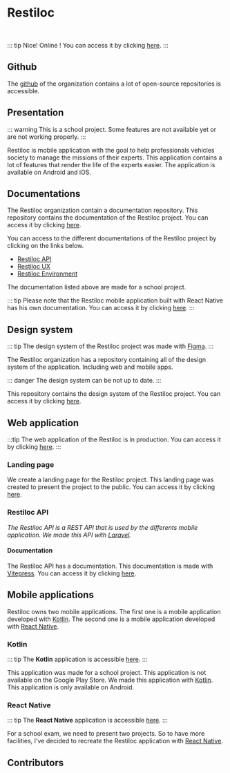 <script setup>
import { VPTeamMembers } from 'vitepress/theme'

const additionalsMembers = [
	{
		avatar: 'https://github.com/Dinholu.png',
    name: 'Alizée Hett',
    title: 'Contributor',
    links: [
      { icon: 'github', link: 'https://github.com/Dinholu' }
    ]
	},
	{
		avatar: 'https://github.com/Vladimir9595.png',
    name: 'Vladimir Sacchetto',
    title: 'Contributor',
    links: [
      { icon: 'github', link: 'https://github.com/Vladimir9595' }
    ]
	},
]

const members = [
	...additionalsMembers,
  {
		avatar: "https://github.com/AlxisHenry.png",
		name: "Alexis Henry",
		title: "Contributor",
		links: [
			{ icon: "github", link: "https://github.com/Alxishenry" },
			{
				icon: "linkedin",
				link: "https://www.linkedin.com/in/alexishenry03",
			},
  	],
  },
];

</script>

# Restiloc

<br>

::: tip Nice!
Online ! You can access it by clicking [here](https://restiloc.space).
:::

## Github

The [github](https://github.com/Restiloc) of the organization contains a lot of open-source repositories is accessible.

## Presentation

::: warning
This is a school project. Some features are not available yet or are not working properly.
:::

Restiloc is mobile application with the goal to help professionals vehicles society to manage the missions of their experts. This application contains a lot of features that render the life of the experts easier. The application is available on Android and iOS.

## Documentations <Badge type="tip" text="API Docs" />

The Restiloc organization contain a documentation repository. This repository contains the documentation of the Restiloc project. You can access it by clicking [here](https://github.com/Restiloc/docs).

You can access to the different documentations of the Restiloc project by clicking on the links below.

- [Restiloc API](https://restiloc.space/docs)
- [Restiloc UX](https://cdn.alexishenry.eu/shared/pdf/210423%20-%20HENRY.ALEXIS.AP4-Doc-utilisateur.pdf)
- [Restiloc Environment](https://cdn.alexishenry.eu/shared/pdf/210423%20-%20HENRY.ALEXIS.AP4-Doc-technique.pdf)

The documentation listed above are made for a school project.

::: tip
Please note that the Restiloc mobile application built with React Native has his own documentation. You can access it by clicking [here](https://cdn.alexishenry.eu/shared/pdf/210423%20-%20HENRY.ALEXIS.AP4-Doc-environnement-React-Native.pdf).
:::

## Design system <Badge type="tip" text="v1.0.0" />

::: tip
The design system of the Restiloc project was made with [Figma](https://www.figma.com/).
:::

The Restiloc organization has a repository containing all of the design system of the application. Including web and mobile apps. 

::: danger
The design system can be not up to date.
:::

This repository contains the design system of the Restiloc project. You can access it by clicking [here](https://github.com/Restiloc/ui).

## Web application <Badge type="tip" text="v1.0.0" />

:::tip
The web application of the Restiloc is in production. You can access it by clicking [here](https://restiloc.space).
:::

### Landing page

We create a landing page for the Restiloc project. This landing page was created to present the project to the public. You can access it by clicking [here](https://restiloc.space).

### Restiloc API <Badge type="tip" text="v1.2.0" />

*The Restiloc API is a REST API that is used by the differents mobile application. We made this API with [Laravel](https://laravel.com/).*

#### Documentation

The Restiloc API has a documentation. This documentation is made with [Vitepress](https://vitepress.vuejs.org/). You can access it by clicking [here](https://restiloc.space/api).

## Mobile applications 

Restiloc owns two mobile applications. The first one is a mobile application developed with [Kotlin](https://kotlinlang.org/). The second one is a mobile application developed with [React Native](https://reactnative.dev/). 

### Kotlin <Badge type="tip" text="v1.0.0" />

::: tip
The **Kotlin** application is accessible [here](https://github.com/Restiloc/restiloc).
:::

This application was made for a school project. This application is not available on the Google Play Store. We made this application with [Kotlin](https://kotlinlang.org/). This application is only available on Android.

### React Native <Badge type="tip" text="v1.3.0" />

::: tip
The **React Native** application is accessible [here](https://github.com/Restiloc/restiloc2).
:::

For a school exam, we need to present two projects. So to have more facilities, I've decided to recreate the Restiloc application with [React Native](https://reactnative.dev/).

## Contributors

<VPTeamMembers size="medium" :members="members" />
